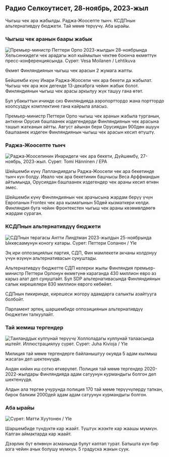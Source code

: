 Радио Селкоутисет, 28-ноябрь, 2023-жыл
----------------------------------

Чыгыш чек ара жабылды. Раджа-Жоосепте тынч. КСДПнын альтернативдүү бюджети. Тай мөмө терүүчү. Аба ырайы.

### Чыгыш чек аранын баары жабык

![Премьер-министр Петтери Орпо 2023-жылдын 28-ноябрында Хельсинкидеги чек арадагы жол кыймылын чектөө боюнча өкмөттүн пресс-конференциясында. Сүрөт: Vesa Moilanen / Lehtikuva](https://images.cdn.yle.fi/image/upload/c_crop,h_2880,w_5120,x_0,y_533/ar_1.7777777777777777,c_fill,g_faces,h_675,w_1200/dpr_1.0/q_auto:eco/f_auto/fl_loss19218/5f7fb63bc0)

Өкмөт Финляндиянын чыгыш чек арасын 2 жумага жапты.

Бейшемби күнү Инари Раджа-Жоосепи чек ара бекети да жабылат. Чыгыш чек ара жок дегенде 13-декабрга чейин жабык болот. Финляндиянын чыгыш чек арасы аркылуу жүк ташуу гана өтөт.

Бул убакыттын ичинде сиз Финляндияда аэропорттордо жана порттордо коопсуздук комплектине гана кайрыла аласыз.

Премьер-министр Петтери Орпо чыгыш чек аранын жабыла турганын, анткени Орусия башпаанек издегендерди Финляндиянын чек арасына ташып жатканын айтты. Август айынан бери Орусиядан 900дөн ашуун башпаанек издеген Финляндиянын чыгыш чек арасын кесип өтүштү.

### Раджа-Жоосепте тынч

![Раджа-Жоосепинин Инаридеги чек ара бекети, Дүйшөмбү, 27-ноябрь, 2023-жыл. Сүрөт: Tomi Hänninen / EPA](https://images.cdn.yle.fi/image/upload/c_crop,h_3078,w_5472,x_0,y_474/ar_1.7777777777777777,c_fill,g_faces,h_675,w_1200/dpr_1.0/q_auto:eco/f_auto/fl_lossy/v1701178188/39-165925)

Шейшемби күнү Лапландиядагы Раджа-Жоосепи чек ара бекетинде тынч күн болду. Ивало чек ара бекетинин башчысы Веса Арффмандын айтымында, Орусиядан башпаанек издегендер чек араны кесип өткөн эмес.

Шейшемби күнү Финляндиянын чек арачысына жардам берүү үчүн Европанын Frontex чек ара кызматынын 50дөй кызматкери келди. Финляндия буга чейин Фронтекстен чыгыш чек араны көзөмөлдөөгө жардам сураган.

### КСДПнын альтернативдүү бюджети

![СДПнын төрагасы Антти Линдтман 2023-жылдын 25-ноябрында Ыккөсаамунун коногу катары. Сүрөт: Петтери Сопанен / Yle](https://images.cdn.yle.fi/image/upload/c_crop,h_2250,w_4000,x_0,y_214/ar_1.777777777777777,c_fill,g_faces,w_pr_170/d.q_auto:eco/f_auto/fl_lossy/v1700900437/39-12065046561addd1ff4d)

Эң ири оппозициялык партия, СДП, Фин мамлекети акчаны колдонуу үчүн өзүнүн альтернативасын сунуштады.

Альтернативдүү бюджетте СДП келерки жылы Финляндия премьер-министр Петтери Орпонун өкмөтүнө караганда 430 миллион евро аз карыз алат деп сунуштайт. Бул SDP альтернативасында Финляндиянын салык кирешелери 830 миллион еврого көбөйөт.

СДПнын пикиринде, кирешеси жогору адамдарга салыкты азайтууга болбойт.

Парламент эртең, шаршембиде оппозициянын альтернативдүү бюджетин талкуулайт.

### Тай жемиш тергендер

![Таиланддык кулпунай терүүчү Холлоладагы кулпунай талаасында иштейт. Иллюстрациялуу сүрөт. Сүрөт: Juha Kivioja / Yle](https://images.cdn.yle.fi/image/upload/c_crop,h_3158,w_5615,x_0,y_362/ar_1.777777777777777,c_fill,g_faces,h_102/d.q_auto:eco/f_auto/fl_lossy/v1697111616/39-11854426527dce6a43a2)

Милиция тай мөмө тергендерге байланыштуу окуяда 5 адам кылмыш жасаган деп шектенүүдө.

Андан кийин иш сотко өткөрүлөт. Полиция тай мөмө тергендер 2020-2022-жылдары Финляндияда адам сатуунун курмандыгы болгон деп шектенүүдө.

Алдын ала тергөө учурунда полиция 170 тай мөмө терүүчүлөрдү тапкан, бирок балким 2000дей адам адам сатуунун курмандыгы болгон.

### Аба ырайы

![ Сүрөт: Матти Хуутонен / Yle](https://images.cdn.yle.fi/image/upload/c_crop,h_1080,w_1919,x_0,y_0/ar_1.777777777777777,c_fill,g_faces,h_175,w_pr.020/q_auto:eco/f_auto/fl_lossy/v1701179634/39-12078316565f0cf485dd)

Шаршембиде түндүктө кар жаайт. Түштүк жээкте кар жаашы мүмкүн. Калган аймактарда кар жаайт.

Дээрлик бүт өлкөнүн асманында булут каптап турат. Батышта күн бир азга чейин ачык болушу мүмкүн. 5 градуска жакын суук.